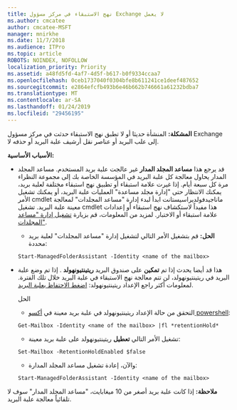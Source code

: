 ```yaml
---
title: نهج الاستبقاء في مركز مسؤول Exchange لا يعمل
ms.author: cmcatee
author: cmcatee-MSFT
manager: mnirkhe
ms.date: 11/7/2018
ms.audience: ITPro
ms.topic: article
ROBOTS: NOINDEX, NOFOLLOW
localization_priority: Priority
ms.assetid: a48fd5fd-4af7-4d5f-b617-b0f9334ccaa7
ms.openlocfilehash: 0ceb1737040f0304bfe8b611241ce1deef487652
ms.sourcegitcommit: e2864efcfb493b6e46b662b746661a61232bdba7
ms.translationtype: MT
ms.contentlocale: ar-SA
ms.lasthandoff: 01/24/2019
ms.locfileid: "29456195"
---
```

 **المشكلة:** المنشأة حديثا أو لا تطبق نهج الاستبقاء حدثت في مركز مسؤول Exchange إلى علب البريد أو عناصر نقل أرشيف علبة البريد أو حذفه لا. 
  
 **الأسباب الأساسية:**
  
- قد يرجع هذا **مساعد المجلد المدار** غير عالجت علبة بريد المستخدم. مساعد المجلد المدار يحاول معالجة كل علبة البريد في المؤسسة الخاصة بك إلى مجموعة النظراء مرة كل سبعة أيام. إذا غيرت علامة استبقاء أو تطبيق نهج استبقاء مختلفة لعلبة بريد، يمكنك الانتظار حتى "إدارة مجلد مساعدة" العمليات علبة البريد، أو يمكنك تشغيل الأمر cmdlet ماناجيدفولديراسيستانت ابدأ لبدء إدارة "مساعد المجلدات" لمعالجة معينة علبة البريد. تشغيل cmdlet هذا مفيداً لاستكشاف نهج استبقاء أو إعدادات علامة استبقاء أو الاختبار. لمزيد من المعلومات، قم بزيارة [تشغيل إدارة "مساعد المجلدات"](https://msdn.microsoft.com/en-us/library/gg271153%28v=exchsrvcs.149%29.aspx#managedfolderassist).
    
  - **الحل:** قم بتشغيل الأمر التالي لتشغيل إدارة "مساعد المجلدات" لعلبة بريد محددة: 
    
  ```
  Start-ManagedFolderAssistant -Identity <name of the mailbox>
  ```

- هذا قد أيضا يحدث إذا تم **تمكين** على صندوق البريد **ريتينتيونهولد** . إذا تم وضع علبة البريد في ريتينتيونهولد، لن تتم معالجة نهج الاستبقاء في علبة البريد خلال تلك الفترة. لمعلومات أكثر راجع الإعداد ريتينتيونهولد: [اضغط الاحتفاظ بعلبة البريد](https://docs.microsoft.com/en-us/exchange/security-and-compliance/messaging-records-management/mailbox-retention-hold).
    
    الحل
    
  - التحقق من حالة الإعداد ريتينتيونهولد في علبة بريد معينة في [أكسو powershell](https://docs.microsoft.com/en-us/powershell/exchange/exchange-online/connect-to-exchange-online-powershell/connect-to-exchange-online-powershell?view=exchange-ps):
    
  ```
  Get-Mailbox -Identity <name of the mailbox> |fl *retentionHold*
  ```

  - تشغيل الأمر التالي **تعطيل** ريتينتيونهولد على علبة بريد معينة: 
    
  ```
  Set-Mailbox -RetentionHoldEnabled $false
  ```

  - والآن، إعادة تشغيل مساعد المجلد المدارة:
    
  ```
  Start-ManagedFolderAssistant -Identity <name of the mailbox>
  ```

 **ملاحظة:** إذا كانت علبة بريد أصغر من 10 ميغابايت، "مساعد المجلد المدار" سوف لا تلقائياً معالجة علبة البريد. 
  

